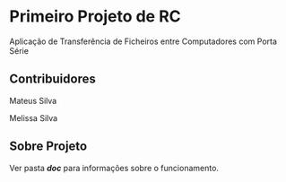 # Primeiro Projeto de RC

Aplicação de Transferência de Ficheiros entre Computadores com Porta Série

## Contribuidores

Mateus Silva

Melissa Silva

## Sobre Projeto

Ver pasta ***doc*** para informações sobre o funcionamento.